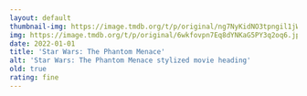 ```yaml
---
layout: default
thumbnail-img: https://image.tmdb.org/t/p/original/ng7NyKidNO3tpngil1jW6DNMPVx.png
img: https://image.tmdb.org/t/p/original/6wkfovpn7Eq8dYNKaG5PY3q2oq6.jpg
date: 2022-01-01
title: 'Star Wars: The Phantom Menace'
alt: 'Star Wars: The Phantom Menace stylized movie heading'
old: true
rating: fine
---
```


